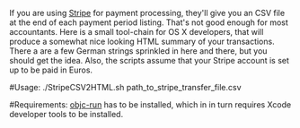 If you are using [Stripe](https://stripe.com) for payment processing, they'll give you an CSV file at the end of each payment period listing. That's not good enough for most accountants. Here is a small tool-chain for OS X developers, that will produce a somewhat nice looking HTML summary of your transactions. There a are a few German strings sprinkled in here and there, but you should get the idea. Also, the scripts assume that your Stripe account is set up to be paid in Euros.

#Usage:
./StripeCSV2HTML.sh path_to_stripe_transfer_file.csv

#Requirements:
[objc-run](https://github.com/iljaiwas/objc-run) has to be installed, which in in turn requires Xcode developer tools to be installed.